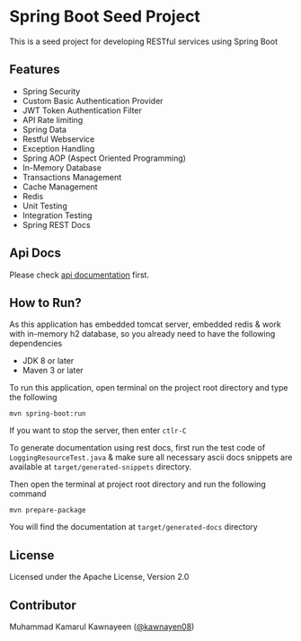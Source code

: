 Spring Boot Seed Project
==========================


This is a seed project for developing RESTful services using Spring Boot



Features
--------
* Spring Security
* Custom Basic Authentication Provider
* JWT Token Authentication Filter
* API Rate limiting
* Spring Data
* Restful Webservice
* Exception Handling
* Spring AOP (Aspect Oriented Programming)
* In-Memory Database
* Transactions Management
* Cache Management
* Redis
* Unit Testing
* Integration Testing
* Spring REST Docs

Api Docs
---------
Please check [api documentation](http://htmlpreview.github.com/?https://github.com/kawnayeen/spring-boot-seed/blob/release/target/generated-docs/demo.html) first.

How to Run?
-----------
As this application has embedded tomcat server, embedded redis 
& work with in-memory h2 database, so you already need to have 
the following dependencies
  * JDK 8 or later
  * Maven 3 or later

To run this application, open terminal on the project root directory 
and type the following

```
mvn spring-boot:run
```

If you want to stop the server, then enter ```ctlr-C``` 

To generate documentation using rest docs, first run the test code of 
```LoggingResourceTest.java``` & make sure all necessary ascii docs snippets
are available at ```target/generated-snippets``` directory. 
 
Then open the terminal at project root directory and run the following command

```
mvn prepare-package
```

You will find the documentation at ```target/generated-docs``` directory

License
--------
Licensed under the Apache License, Version 2.0
 
 
 
Contributor
-----------
Muhammad Kamarul Kawnayeen ([@kawnayen08](https://github.com/kawnayeen08))
 
